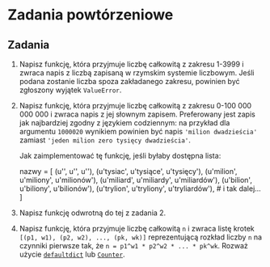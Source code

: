 Zadania powtórzeniowe
=============================

## Zadania

  1.  Napisz funkcję, która przyjmuje liczbę całkowitą
      z zakresu 1-3999 i zwraca napis z liczbą zapisaną
      w rzymskim systemie liczbowym.
      Jeśli podana zostanie liczba spoza zakładanego zakresu,
      powinien być zgłoszony wyjątek `ValueError`.

  2.  Napisz funkcję, która przyjmuje liczbę całkowitą
      z zakresu 0-100 000 000 000
      i zwraca napis z jej słownym zapisem.
      Preferowany jest zapis jak najbardziej
      zgodny z językiem codziennym:
      na przykład dla argumentu `1000020`
      wynikiem powinien być napis `'milion dwadzieścia'`
      zamiast `'jeden milion zero tysięcy dwadzieścia'`.

      Jak zaimplementować tę funkcję,
      jeśli byłaby dostępna lista:

        nazwy = [
          (u'', u'', u''),
          (u'tysiac', u'tysiące', u'tysięcy'),
          (u'milion', u'miliony', u'milionów'),
          (u'miliard', u'miliardy', u'miliardów'),
          (u'bilion', u'biliony', u'bilionów'),
          (u'trylion', u'tryliony', u'tryliardów'),
          # i tak dalej...
        ]

  3.  Napisz funkcję odwrotną do tej z zadania 2.

  4.  Napisz funkcję, która przyjmuje liczbę całkowitą `n`
      i zwraca listę krotek `[(p1, w1), (p2, w2), ..., (pk, wk)]`
      reprezentującą rozkład liczby `n` na czynniki pierwsze
      tak, że `n = p1^w1 * p2^w2 * ... * pk^wk`.
      Rozważ użycie [`defaultdict`](https://docs.python.org/2/library/collections.html#defaultdict-objects)
      lub [`Counter`](https://docs.python.org/2/library/collections.html#counter-objects).
